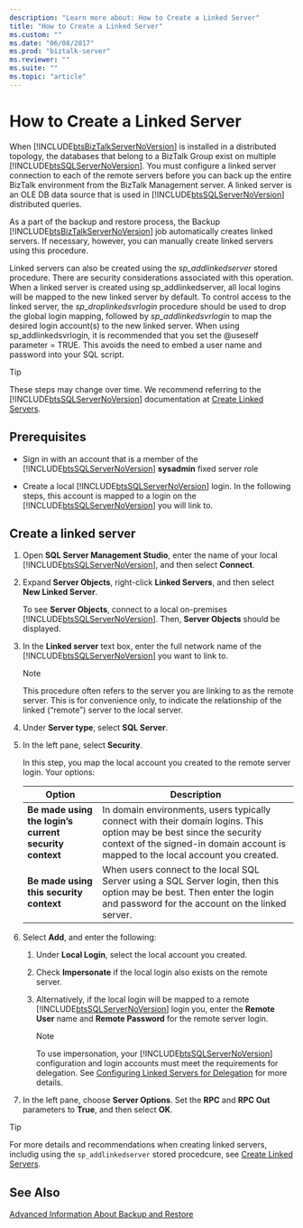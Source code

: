 ```yaml
---
description: "Learn more about: How to Create a Linked Server"
title: "How to Create a Linked Server"
ms.custom: ""
ms.date: "06/08/2017"
ms.prod: "biztalk-server"
ms.reviewer: ""
ms.suite: ""
ms.topic: "article"
---
```

# How to Create a Linked Server
When [!INCLUDE[btsBizTalkServerNoVersion](../includes/btsbiztalkservernoversion-md.md)] is installed in a distributed topology, the databases that belong to a BizTalk Group exist on multiple [!INCLUDE[btsSQLServerNoVersion](../includes/btssqlservernoversion-md.md)]. You must configure a linked server connection to each of the remote servers before you can back up the entire BizTalk environment from the BizTalk Management server. A linked server is an OLE DB data source that is used in [!INCLUDE[btsSQLServerNoVersion](../includes/btssqlservernoversion-md.md)] distributed queries.  
  
 As a part of the backup and restore process, the Backup [!INCLUDE[btsBizTalkServerNoVersion](../includes/btsbiztalkservernoversion-md.md)] job automatically creates linked servers. If necessary, however, you can manually create linked servers using this procedure.  
  
 Linked servers can also be created using the *sp_addlinkedserver* stored procedure. There are security considerations associated with this operation. When a linked server is created using sp_addlinkedserver, all local logins will be mapped to the new linked server by default. To control access to the linked server, the *sp_droplinkedsvrlogin* procedure should be used to drop the global login mapping, followed by *sp_addlinkedsvrlogin* to map the desired login account(s) to the new linked server. When using sp_addlinkedsvrlogin, it is recommended that you set the @useself parameter = TRUE. This avoids the need to embed a user name and password into your SQL script.  

> [!TIP]
> These steps may change over time. We recommend referring to the [!INCLUDE[btsSQLServerNoVersion](../includes/btssqlservernoversion-md.md)] documentation at [Create Linked Servers](/sql/relational-databases/linked-servers/create-linked-servers-sql-server-database-engine).
  
## Prerequisites  
  
- Sign in with an account that is a member of the [!INCLUDE[btsSQLServerNoVersion](../includes/btssqlservernoversion-md.md)] **sysadmin** fixed server role  
  
- Create a local [!INCLUDE[btsSQLServerNoVersion](../includes/btssqlservernoversion-md.md)] login. In the following steps, this account is mapped to a login on the [!INCLUDE[btsSQLServerNoVersion](../includes/btssqlservernoversion-md.md)] you will link to. 
  
## Create a linked server
  
1. Open **SQL Server Management Studio**, enter the name of your local [!INCLUDE[btsSQLServerNoVersion](../includes/btssqlservernoversion-md.md)], and then select **Connect**.  
  
2. Expand **Server Objects**, right-click **Linked Servers**, and then select **New Linked Server**.  

   To see **Server Objects**, connect to a local on-premises [!INCLUDE[btsSQLServerNoVersion](../includes/btssqlservernoversion-md.md)]. Then, **Server Objects** should be displayed.
  
3. In the **Linked server** text box, enter the full network name of the [!INCLUDE[btsSQLServerNoVersion](../includes/btssqlservernoversion-md.md)] you want to link to.  
  
   > [!NOTE]
   >  This procedure often refers to the server you are linking to as the remote server. This is for convenience only, to indicate the relationship of the linked (“remote”) server to the local server.  
  
4. Under **Server type**, select **SQL Server**.  
  
5. In the left pane, select **Security**. 

   In this step, you map the local account you created to the remote server login. Your options: 
    
   | Option | Description | 
   |---|---|
   | **Be made using the login’s current security context** | In domain environments, users typically connect with their domain logins. This option may be best since the security context of the signed-in domain account is mapped to the local account you created.|
   | **Be made using this security context** | When users connect to the local SQL Server using a SQL Server login, then this option may be best. Then enter the login and password for the account on the linked server. |


6. Select **Add**, and enter the following: 

   1. Under **Local Login**, select the local account you created. 
   2. Check **Impersonate** if the local login also exists on the remote server. 
   3. Alternatively, if the local login will be mapped to a remote [!INCLUDE[btsSQLServerNoVersion](../includes/btssqlservernoversion-md.md)] login you, enter the **Remote User** name and **Remote Password** for the remote server login.  
  
      > [!NOTE]
      >  To use impersonation, your [!INCLUDE[btsSQLServerNoVersion](../includes/btssqlservernoversion-md.md)] configuration and login accounts must meet the requirements for delegation. See [Configuring Linked Servers for Delegation](/previous-versions/sql/sql-server-2008-r2/ms189580(v=sql.105)) for more details.  

7. In the left pane, choose **Server Options**. Set the **RPC** and **RPC Out** parameters to **True**, and then select **OK**. 
 
> [!TIP]
> For more details and recommendations when creating linked servers, includig using the `sp_addlinkedserver` stored procedcure, see [Create Linked Servers](/sql/relational-databases/linked-servers/create-linked-servers-sql-server-database-engine).

  
## See Also  
 [Advanced Information About Backup and Restore](../core/advanced-information-about-backup-and-restore1.md)